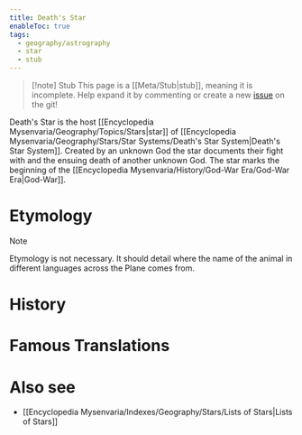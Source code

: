 ```yaml
---
title: Death's Star
enableToc: true
tags:
  - geography/astrography
  - star
  - stub
---
```


> [!note] Stub
> This page is a [[Meta/Stub|stub]], meaning it is incomplete. Help expand it by commenting or create a new [issue](https://github.com/RagtimeGal/quartz--encyclopedia-mysenvaria/issues/new/choose) on the git!


Death's Star is the host [[Encyclopedia Mysenvaria/Geography/Topics/Stars|star]] of [[Encyclopedia Mysenvaria/Geography/Stars/Star Systems/Death's Star System|Death's Star System]]. Created by an unknown God the star documents their fight with and the ensuing death of another unknown God. The star marks the beginning of the [[Encyclopedia Mysenvaria/History/God-War Era/God-War Era|God-War]].
# Etymology

> [!note]
> Etymology is not necessary. It should detail where the name of the animal in different languages across the Plane comes from.
# History

# Famous Translations

# Also see
- [[Encyclopedia Mysenvaria/Indexes/Geography/Stars/Lists of Stars|Lists of Stars]]
